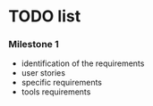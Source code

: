 # TODO list

### Milestone 1
- identification of the requirements
- user stories
- specific requirements
- tools requirements

